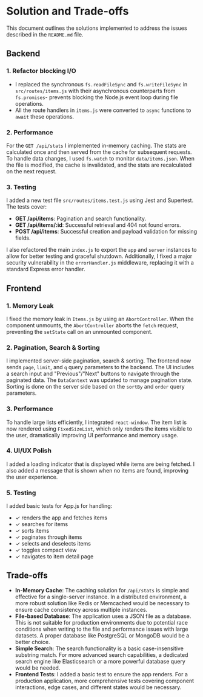 # Solution and Trade-offs

This document outlines the solutions implemented to address the issues described in the `README.md` file.

## Backend

### 1. Refactor blocking I/O

- I replaced the synchronous `fs.readFileSync` and `fs.writeFileSync` in `src/routes/items.js` with their asynchronous counterparts from `fs.promises`- prevents blocking the Node.js event loop during file operations.
- All the route handlers in `items.js` were converted to `async` functions to `await` these operations.

### 2. Performance

For the `GET /api/stats` I implemented in-memory caching. The stats are calculated once and then served from the cache for subsequent requests. To handle data changes, I used `fs.watch` to monitor `data/items.json`. When the file is modified, the cache is invalidated, and the stats are recalculated on the next request.

### 3. Testing

I added a new test file `src/routes/items.test.js` using Jest and Supertest. The tests cover:
-   **GET /api/items**: Pagination and search functionality.
-   **GET /api/items/:id**: Successful retrieval and 404 not found errors.
-   **POST /api/items**: Successful creation and payload validation for missing fields.

I also refactored the main `index.js` to export the `app` and `server` instances to allow for better testing and graceful shutdown. 
Additionally, I fixed a major security vulnerability in the `errorHandler.js` middleware, replacing it with a standard Express error handler.

## Frontend

### 1. Memory Leak

I fixed the memory leak in `Items.js` by using an `AbortController`. When the component unmounts, the `AbortController` aborts the `fetch` request, preventing the `setState` call on an unmounted component.

### 2. Pagination, Search & Sorting

I implemented server-side pagination, search & sorting. The frontend now sends `page`, `limit`, and `q` query parameters to the backend. The UI includes a search input and "Previous"/"Next" buttons to navigate through the paginated data. The `DataContext` was updated to manage pagination state. Sorting is done on the server side based on the `sortBy` and `order` query parameters.

### 3. Performance

To handle large lists efficiently, I integrated `react-window`. The item list is now rendered using `FixedSizeList`, which only renders the items visible to the user, dramatically improving UI performance and memory usage.

### 4. UI/UX Polish

I added a loading indicator that is displayed while items are being fetched. I also added a message that is shown when no items are found, improving the user experience.

### 5. Testing

I added basic tests for App.js for handling:
-   ✓ renders the app and fetches items
-   ✓ searches for items
-   ✓ sorts items
-   ✓ paginates through items
-   ✓ selects and deselects items
-   ✓ toggles compact view
-   ✓ navigates to item detail page

## Trade-offs

-   **In-Memory Cache**: The caching solution for `/api/stats` is simple and effective for a single-server instance. In a distributed environment, a more robust solution like Redis or Memcached would be necessary to ensure cache consistency across multiple instances.
-   **File-based Database**: The application uses a JSON file as a database. This is not suitable for production environments due to potential race conditions when writing to the file and performance issues with large datasets. A proper database like PostgreSQL or MongoDB would be a better choice.
-   **Simple Search**: The search functionality is a basic case-insensitive substring match. For more advanced search capabilities, a dedicated search engine like Elasticsearch or a more powerful database query would be needed.
-   **Frontend Tests**: I added a basic test to ensure the app renders. For a production application, more comprehensive tests covering component interactions, edge cases, and different states would be necessary.
